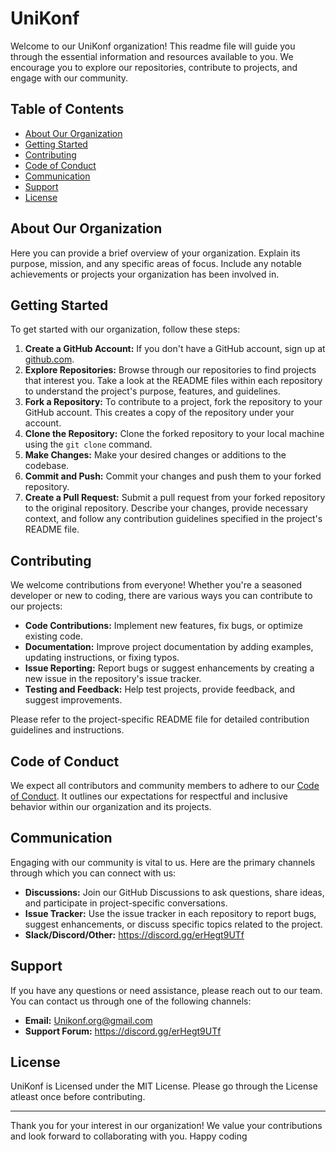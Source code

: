 # UniKonf

Welcome to our UniKonf organization! This readme file will guide you through the essential information and resources available to you. We encourage you to explore our repositories, contribute to projects, and engage with our community.

## Table of Contents

- [About Our Organization](#about-our-organization)
- [Getting Started](#getting-started)
- [Contributing](#contributing)
- [Code of Conduct](#code-of-conduct)
- [Communication](#communication)
- [Support](#support)
- [License](#license)

## About Our Organization

Here you can provide a brief overview of your organization. Explain its purpose, mission, and any specific areas of focus. Include any notable achievements or projects your organization has been involved in.

## Getting Started

To get started with our organization, follow these steps:

1. **Create a GitHub Account:** If you don't have a GitHub account, sign up at [github.com](https://github.com).
2. **Explore Repositories:** Browse through our repositories to find projects that interest you. Take a look at the README files within each repository to understand the project's purpose, features, and guidelines.
3. **Fork a Repository:** To contribute to a project, fork the repository to your GitHub account. This creates a copy of the repository under your account.
4. **Clone the Repository:** Clone the forked repository to your local machine using the `git clone` command.
5. **Make Changes:** Make your desired changes or additions to the codebase.
6. **Commit and Push:** Commit your changes and push them to your forked repository.
7. **Create a Pull Request:** Submit a pull request from your forked repository to the original repository. Describe your changes, provide necessary context, and follow any contribution guidelines specified in the project's README file.

## Contributing

We welcome contributions from everyone! Whether you're a seasoned developer or new to coding, there are various ways you can contribute to our projects:

- **Code Contributions:** Implement new features, fix bugs, or optimize existing code.
- **Documentation:** Improve project documentation by adding examples, updating instructions, or fixing typos.
- **Issue Reporting:** Report bugs or suggest enhancements by creating a new issue in the repository's issue tracker.
- **Testing and Feedback:** Help test projects, provide feedback, and suggest improvements.

Please refer to the project-specific README file for detailed contribution guidelines and instructions.

## Code of Conduct

We expect all contributors and community members to adhere to our [Code of Conduct](CODE_OF_CONDUCT.md). It outlines our expectations for respectful and inclusive behavior within our organization and its projects.

## Communication

Engaging with our community is vital to us. Here are the primary channels through which you can connect with us:

- **Discussions:** Join our GitHub Discussions to ask questions, share ideas, and participate in project-specific conversations.
- **Issue Tracker:** Use the issue tracker in each repository to report bugs, suggest enhancements, or discuss specific topics related to the project.
- **Slack/Discord/Other:** https://discord.gg/erHegt9UTf

## Support

If you have any questions or need assistance, please reach out to our team. You can contact us through one of the following channels:

- **Email:** Unikonf.org@gmail.com
- **Support Forum:** https://discord.gg/erHegt9UTf

## License

UniKonf is Licensed under the MIT License. Please go through the License atleast once before contributing.

---

Thank you for your interest in our organization! We value your contributions and look forward to collaborating with you. Happy coding
